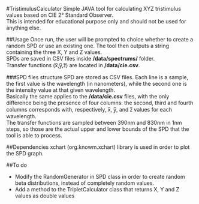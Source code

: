 #TristimulusCalculator
Simple JAVA tool for calculating XYZ tristimulus values based on CIE 2° Standard Observer.<br>
This is intended for educational purpose only and should not be used for anything else.

##Usage
Once run, the user will be prompted to choice whether to create a random SPD or use an existing one.
The tool then outputs a string containing the three X, Y and Z values.<br>
SPDs are saved in CSV files inside **/data/spectrums/** folder.<br>
Transfer functions (x̅,y̅,z̅) are located in **/data/cie.csv**.

###SPD files structure
SPD are stored as CSV files. Each line is a sample, the first value is the wavelength (in nanometers),
while the second one is the intensity value at that given wavelength.<br>
Basically the same applies to the **/data/cie.csv** files, with the only difference being the
presence of four columns: the second, third and fourth columns corresponds with, respectively,
x̅, y̅, and z̅ values for each wavelength.<br>
The transfer functions are sampled between 390nm and 830nm in 1nm steps, so those are the actual
upper and lower bounds of the SPD that the tool is able to process.

##Dependencies
xchart (org.knowm.xchart) library is used in order to plot the SPD graph.

##To do
- Modify the RandomGenerator in SPD class in order to create random beta distributions, instead
of completely random values.
- Add a method to the TripletCalculator class that returns X, Y and Z values as double values
